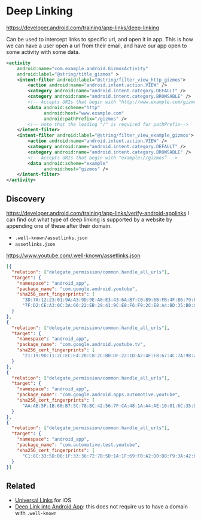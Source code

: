 
# Deep Linking

https://developer.android.com/training/app-links/deep-linking

Can be used to intercept links to specific url, and open it in app.
This is how we can have a user open a url from their email, and have our app open to some activity with some data.

```xml
<activity
    android:name="com.example.android.GizmosActivity"
    android:label="@string/title_gizmos" >
    <intent-filter android:label="@string/filter_view_http_gizmos">
        <action android:name="android.intent.action.VIEW" />
        <category android:name="android.intent.category.DEFAULT" />
        <category android:name="android.intent.category.BROWSABLE" />
        <!-- Accepts URIs that begin with "http://www.example.com/gizmos” -->
        <data android:scheme="http"
              android:host="www.example.com"
              android:pathPrefix="/gizmos" />
        <!-- note that the leading "/" is required for pathPrefix-->
    </intent-filter>
    <intent-filter android:label="@string/filter_view_example_gizmos">
        <action android:name="android.intent.action.VIEW" />
        <category android:name="android.intent.category.DEFAULT" />
        <category android:name="android.intent.category.BROWSABLE" />
        <!-- Accepts URIs that begin with "example://gizmos” -->
        <data android:scheme="example"
              android:host="gizmos" />
    </intent-filter>
</activity>
```


## Discovery

https://developer.android.com/training/app-links/verify-android-applinks
I can find out what type of deep linking is supported by a website by appending one of these after their domain.
- `.well-known/assetlinks.json`
- `assetlinks.json`

https://www.youtube.com/.well-known/assetlinks.json
```json
[{
  "relation": ["delegate_permission/common.handle_all_urls"],
  "target": {
    "namespace": "android_app",
    "package_name": "com.google.android.youtube",
    "sha256_cert_fingerprints": [
      "3D:7A:12:23:01:9A:A3:9D:9E:A0:E3:43:6A:B7:C0:89:6B:FB:4F:B6:79:F4:DE:5F:E7:C2:3F:32:6C:8F:99:4A",
      "7F:D2:CE:A3:0C:3A:60:22:EB:29:41:9C:E8:F6:F9:2C:E8:A4:BD:35:B0:CC:87:9E:D3:CC:A6:CB:F5:E9:99:2D"]
  }
},
{
  "relation": ["delegate_permission/common.handle_all_urls"],
  "target": {
    "namespace": "android_app",
    "package_name": "com.google.android.youtube.tv",
    "sha256_cert_fingerprints": [
      "21:19:9D:11:2C:EC:E4:28:C8:2C:B0:DF:22:1D:A2:4F:F8:67:4C:7A:98:2A:83:A1:7A:97:0E:EC:43:30:5B:4A"]
  }
},
{
  "relation": ["delegate_permission/common.handle_all_urls"],
  "target": {
    "namespace": "android_app",
    "package_name": "com.google.android.apps.automotive.youtube",
    "sha256_cert_fingerprints": [
      "AA:AB:5F:1B:60:B7:5C:78:BC:42:56:7F:CA:48:1A:A4:AE:10:01:6C:35:D3:C5:B0:C1:37:3B:64:79:B8:CD:74"]
  }
},
{
  "relation": ["delegate_permission/common.handle_all_urls"],
  "target": {
    "namespace": "android_app",
    "package_name": "com.automotive.test.youtube",
    "sha256_cert_fingerprints": [
      "C1:8C:33:5D:D8:1F:33:36:72:7B:5D:1A:1F:69:F0:A2:D0:D8:F9:3A:42:6A:08:2A:56:58:0F:04:87:D7:5C:A5"]
  }
}]
```

## Related

- [Universal Links](../iOS/universal-links.md#Universal%20Links) for iOS
- [Deep Link into Android App](../adb/deep-link-into-android-app.md#Deep%20Link%20into%20Android%20App): this does not require us to have a domain with `.well-known`